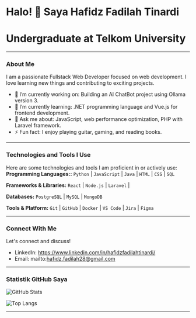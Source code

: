 # Halo! 👋 Saya Hafidz Fadilah Tinardi

# Undergraduate at Telkom University

---




### About Me
I am a passionate Fullstack Web Developer focused on web development. I love learning new things and contributing to exciting projects.
* 🔭 I’m currently working on: Building an AI ChatBot project using Ollama version 3.
* 🌱 I’m currently learning: .NET programming language and Vue.js for frontend development.
* 💬 Ask me about: JavaScript, web performance optimization, PHP with Laravel framework.
* ⚡ Fun fact: I enjoy playing guitar, gaming, and reading books.



---
### Technologies and Tools I Use
Here are some technologies and tools I am proficient in or actively use:
**Programming Languages::**
`Python` | `JavaScript` | `Java` | `HTML` | `CSS` | `SQL`

**Frameworks & Libraries:**
`React` | `Node.js` | `Laravel` |

**Databases:**
`PostgreSQL` | `MySQL` | `MongoDB`

**Tools & Platform:**
`Git` | `GitHub` | `Docker` | `VS Code` | `Jira` | `Figma`







---









### Connect With Me
Let's connect and discuss!
* LinkedIn: https://www.linkedin.com/in/hafidzfadilahtinardi/
* Email: mailto:hafidz.fadilah28@gmail.com
---

### Statistik GitHub Saya

![GitHub Stats](https://github-readme-stats.vercel.app/api?username=awpizcuy&show_icons=true&theme=dracula&count_private=true)

![Top Langs](https://github-readme-stats.vercel.app/api/top-langs/?username=awpizcuy&layout=compact&theme=dracula)


---
